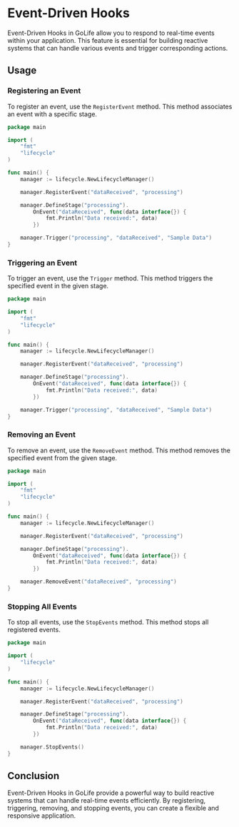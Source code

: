 # Event-Driven Hooks

Event-Driven Hooks in GoLife allow you to respond to real-time events within your application. This feature is essential for building reactive systems that can handle various events and trigger corresponding actions.

## Usage

### Registering an Event

To register an event, use the `RegisterEvent` method. This method associates an event with a specific stage.

```go
package main

import (
	"fmt"
	"lifecycle"
)

func main() {
	manager := lifecycle.NewLifecycleManager()

	manager.RegisterEvent("dataReceived", "processing")

	manager.DefineStage("processing").
		OnEvent("dataReceived", func(data interface{}) {
			fmt.Println("Data received:", data)
		})

	manager.Trigger("processing", "dataReceived", "Sample Data")
}
```

### Triggering an Event

To trigger an event, use the `Trigger` method. This method triggers the specified event in the given stage.

```go
package main

import (
	"fmt"
	"lifecycle"
)

func main() {
	manager := lifecycle.NewLifecycleManager()

	manager.RegisterEvent("dataReceived", "processing")

	manager.DefineStage("processing").
		OnEvent("dataReceived", func(data interface{}) {
			fmt.Println("Data received:", data)
		})

	manager.Trigger("processing", "dataReceived", "Sample Data")
}
```

### Removing an Event

To remove an event, use the `RemoveEvent` method. This method removes the specified event from the given stage.

```go
package main

import (
	"fmt"
	"lifecycle"
)

func main() {
	manager := lifecycle.NewLifecycleManager()

	manager.RegisterEvent("dataReceived", "processing")

	manager.DefineStage("processing").
		OnEvent("dataReceived", func(data interface{}) {
			fmt.Println("Data received:", data)
		})

	manager.RemoveEvent("dataReceived", "processing")
}
```

### Stopping All Events

To stop all events, use the `StopEvents` method. This method stops all registered events.

```go
package main

import (
	"lifecycle"
)

func main() {
	manager := lifecycle.NewLifecycleManager()

	manager.RegisterEvent("dataReceived", "processing")

	manager.DefineStage("processing").
		OnEvent("dataReceived", func(data interface{}) {
			fmt.Println("Data received:", data)
		})

	manager.StopEvents()
}
```

## Conclusion

Event-Driven Hooks in GoLife provide a powerful way to build reactive systems that can handle real-time events efficiently. By registering, triggering, removing, and stopping events, you can create a flexible and responsive application.

